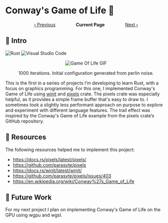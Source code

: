 # Conway's Game of Life 👾
<div align="center">
  <a href="prev.md">‹ Previous</a> &emsp;&emsp;&emsp;&emsp;
  <strong>Current Page</strong> &emsp;&emsp;&emsp;&emsp;
  <a href="next.md">Next ›</a>
</div>


## 👋 Intro
![Rust](https://img.shields.io/badge/rust-%23000000.svg?style=for-the-badge&logo=rust&logoColor=white) ![Visual Studio Code](https://img.shields.io/badge/Visual%20Studio%20Code-0078d7.svg?style=for-the-badge&logo=visual-studio-code&logoColor=white) 

<div align="center">

![Game Of Life GIF](docs/conway.webp)

1000 iterations. Initial configuration generated from perlin noise.

</div>

This is the first in a series of projects I’m developing to learn Rust, with a focus on graphics programming. 
For this one, I implemented Conway's Game of Life using [winit](https://crates.io/crates/winit) and [pixels](https://crates.io/crates/pixels) crate. 
The pixels crate was especially helpful, as it provides a simple frame buffer that's easy to draw to. 
I sometimes took a slightly less performant approach on purpose to explore and experiment with different language features. 
The trail effect was inspired by the Conway's Game of Life example from the pixels crate’s GitHub repository.

## 📖 Resources
The following resources helped me to implement this project:

- https://docs.rs/pixels/latest/pixels/
- https://github.com/parasyte/pixels
- https://docs.rs/winit/latest/winit/
- https://github.com/parasyte/pixels/issues/403
- https://en.wikipedia.org/wiki/Conway%27s_Game_of_Life

## 🔮 Future Work 
For my next project I plan on implementing Conway's Game of Life on the GPU using wgpu and wgsl.
